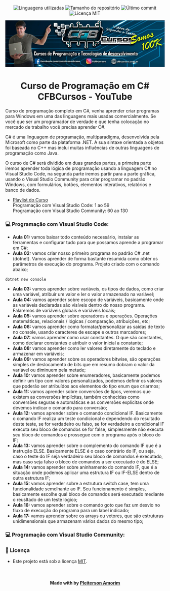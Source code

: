 <!-- Badges session -->
<p align="center">  
  <!-- languages -->
  <img src="https://img.shields.io/github/languages/count/pleiterson/curso-csharp-cfbcursos?style=social" alt="Linguagens utilizadas">
  <!-- repo size -->
  <img src="https://img.shields.io/github/repo-size/Pleiterson/curso-csharp-cfbcursos?style=social" alt="Tamanho do repositório">
  <!-- last commit -->
  <img src="https://img.shields.io/github/last-commit/Pleiterson/curso-csharp-cfbcursos?style=social" alt="Último commit">
  <!-- licence MIT -->
  <img src="https://img.shields.io/github/license/Pleiterson/curso-csharp-cfbcursos?style=social" alt="Licença MIT">
</p>

<!--Banner session-->
<p align="center">
  <img src="./assets/banner.png" alt="CFBCursos" title="CFBCursos">
</p>

<!--About session-->
<h1 align="center">Curso de Programação em C#<br>CFBCursos - YouTube</h1>

Curso de programação completo em C#, venha aprender criar programas para Windows em uma das linguagens mais usadas comercialmente. Se você que ser um programador de verdade e que tenha colocação no mercado de trabalho você precisa aprender C#.

C# é uma linguagem de programação, multiparadigma, desenvolvida pela Microsoft como parte da plataforma .NET. A sua sintaxe orientada a objetos foi baseada no C++ mas inclui muitas influências de outras linguagens de programação como Java.

O curso de C# será dividido em duas grandes partes, a primeira parte iremos aprender toda lógica de programação usando a linguagem C# no Visual Studio Code, na segunda parte iremos partir para a parte gráfica, usando o Visual Studio Community para criar programar no padrão Windows, com formulários, botões, elementos interativos, relatórios e banco de dados.

- [Playlist do Curso](https://www.youtube.com/playlist?list=PLx4x_zx8csUglgKTmgfVFEhWWBQCasNGi)
<br>Programação com Visual Studio Code: 1 ao 59
<br>Programação com Visual Studio Community: 60 ao 130

<!-- Aulas -->
<h3>💻 Programação com Visual Studio Code:</h3>

- **Aula 01:** vamos baixar todo conteúdo necessário, instalar as ferramentas e configurar tudo para que possamos aprende a programar em C#;
- **Aula 02:** vamos criar nosso primeiro programa no padrão C# .net (dotnet). Vamos aprender de forma bastante resumida como obter os parâmetros de execução do programa. Projeto criado com o comando abaixo;
```
dotnet new console
```
- **Aula 03:** vamos aprender sobre variáveis, os tipos de dados, como criar uma variável, atribuir um valor e ler o valor armazenado na variável;
- **Aula 04:** vamos aprender sobre escopo de variáveis, basicamente onde as variáveis declaradas são visíveis dentro do nosso programa. Falaremos de variáveis globais e variáveis locais;
- **Aula 05:** vamos aprender sobre operadores e operações. Operações matemáticas, relacionais / lógicas / comparação, atribuições, etc;
- **Aula 06:** vamos aprender como formatar/personalizar as saídas de texto no console, usando caracteres de escape e outros marcadores;
- **Aula 07:** vamos aprender como usar constantes. O que são constantes, como declarar constantes e atribuir o valor inicial a constante;
- **Aula 08:** vamos aprender como ler valores diretamente do teclado e armazenar em variáveis;
- **Aula 09:** vamos aprender sobre os operadores bitwise, são operações simples de deslocamento de bits que em resumo dobram o valor da variável ou diminuem pela metade;
- **Aula 10:** vamos aprender sobre enumeradores, basicamente podemos definir um tipo com valores personalizados, podemos definir os valores que poderão ser atribuídos aos elementos do tipo enum que criarmos;
- **Aula 11:** vamos aprender sobre conversões de tipos, veremos que existem as conversões implícitas, também conhecidas como conversões seguras e automáticas e as conversões explícitas onde devemos indicar o comando para conversão;
- **Aula 12:** vamos aprender sobre o comando condicional IF. Basicamente o comando IF realiza um teste condicional e dependendo do resultado deste teste, se for verdadeiro ou falso, se for verdadeiro a condicional IF executa seu bloco de comandos se for false, simplesmente não executa seu bloco de comandos e prossegue com o programa após o bloco do IF;
- **Aula 13:** vamos aprender sobre o complemento do comando IF que é a instrução ELSE. Basicamente ELSE é o caso contrário do IF, ou seja, caso o teste do IF seja verdadeiro seu bloco de comandos é executado, mas caso seja falso o bloco de comandos a ser executado é do ELSE;
- **Aula 14:** vamos aprender sobre aninhamento do comando IF, que é a situação onde podemos aplicar uma estrutura IF ou IF-ELSE dentro de outra estrutura IF;
- **Aula 15:** vamos aprender sobre a estrutura switch case, tem uma funcionalidade semelhante ao IF. Seu funcionamento é simples, basicamente escolhe qual bloco de comandos será executado mediante o reusltado de um teste lógico;
- **Aula 16:** vamos aprender sobre o comando goto que faz um desvio no fluxo de execução do programa para um label indicado;
- **Aula 17:** vamos aprender sobre os arrays ou vetores, que são estruturas unidimensionais que armazenam vários dados do mesmo tipo;

<h3>💻 Programação com Visual Studio Community:</h3>

<!--License session-->
<h3>📝 Licença</h3>

- Este projeto está sob a licença [MIT](./LICENSE).<br>

<!--Bottom session-->
<br><h4 align=center>Made with by <a target="_blank" href="https://pleiterson.vercel.app" >Pleiterson Amorim</a></h4>